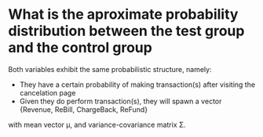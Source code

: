 # What is the aproximate probability distribution between the test group and the control group

Both variables exhibit the same probabilistic structure, namely:

* They have a certain probability of making transaction(s) after visiting the cancelation page
* Given they do perform transaction(s), they will spawn a vector {Revenue, ReBill, ChargeBack, ReFund} 

with mean vector µ, and variance-covariance matrix Σ. 
